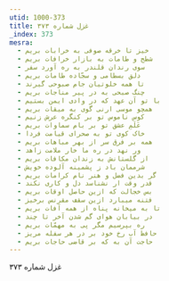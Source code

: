 ```yaml
---
utid: 1000-373
title: غزل شماره ۳۷۳
_index: 373
mesra:
  - خیز تا خرقه صوفی به خرابات بریم
  - شطح و طامات به بازار خرافات بریم
  - سوی رندان قلندر به ره آورد سفر
  - دلق بسطامی و سجّاده طامات بریم
  - تا همه خلوتیان جام صبوحی گیرند
  - چنگ صبحی به در پیر مناجات بریم
  - با تو آن عهد که در وادی ایمن بستیم
  - همچو موسی ارنی گوی به میقات بریم
  - کوس ناموس تو بر کنگره عرش زنیم
  - عَلَمِ عشق تو بر بام سماوات بریم
  - خاک کوی تو به صحرای قیامت فردا
  - همه بر فرق سر از بهر مباهات بریم
  - ور نهد در ره ما خار ملامت زاهد
  - از گلستانش به زندان مکافات بریم
  - شرممان باد ز پشمینه آلوده خویش
  - گر بدین فضل و هنر نام کرامات بریم
  - قدر وقت ار نشناسد دل و کاری نکند
  - بس خجالت که ازین حاصل اوقات بریم
  - فتنه میبارد ازین سقف مقرنس برخیز
  - تا به میخانه پناه از همه آفات بریم
  - در بیابان هوای گم شدن آخر تا چند
  - ره بپرسیم مگر پی به مهمّات بریم
  - حافظ آب رخ خود بر در هر سفله مریز
  - حاجت آن به که بر قاضی حاجات بریم
---
```

غزل شماره ۳۷۳
